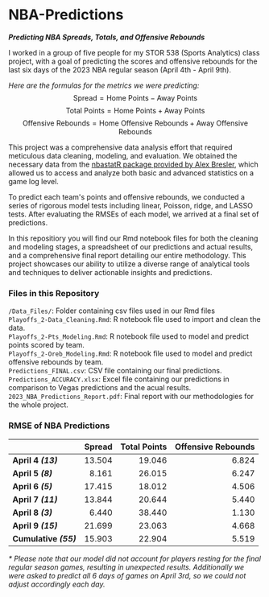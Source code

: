 # NBA-Predictions
***Predicting NBA Spreads, Totals, and Offensive Rebounds***

I worked in a group of five people for my STOR 538 (Sports Analytics) class project, with a goal of predicting the scores and offensive rebounds for the last six days of the 2023 NBA regular season (April 4th - April 9th).

_Here are the formulas for the metrics we were predicting:_
$$\text{Spread} = \text{Home Points} - \text{Away Points}$$
$$\text{Total Points} = \text{Home Points} + \text{Away Points}$$
$$\text{Offensive Rebounds} = \text{Home Offensive Rebounds} + \text{Away Offensive Rebounds}$$

This project was a comprehensive data analysis effort that required meticulous data cleaning, modeling, and evaluation. We obtained the necessary data from the [nbastatR package provided by Alex Bresler](https://www.rdocumentation.org/packages/nbastatR/versions/0.1.10131), which allowed us to access and analyze both basic and advanced statistics on a game log level.

To predict each team's points and offensive rebounds, we conducted a series of rigorous model tests including linear, Poisson, ridge, and LASSO tests. After evaluating the RMSEs of each model, we arrived at a final set of predictions.

In this repositiory you will find our Rmd notebook files for both the cleaning and modeling stages, a spreadsheet of our predictions and actual results, and a comprehensive final report detailing our entire methodology. This project showcases our ability to utilize a diverse range of analytical tools and techniques to deliver actionable insights and predictions.

### Files in this Repository
`/Data_Files/`: Folder containing csv files used in our Rmd files <br>
`Playoffs_2-Data_Cleaning.Rmd`: R notebook file used to import and clean the data. <br>
`Playoffs_2-Pts_Modeling.Rmd`: R notebook file used to model and predict points scored by team. <br>
`Playoffs_2-Oreb_Modeling.Rmd`: R notebook file used to model and predict offensive rebounds by team. <br>
`Predictions_FINAL.csv`: CSV file containing our final predictions. <br>
`Predictions_ACCURACY.xlsx`: Excel file containing our predictions in comparison to Vegas predictions and the acual results. <br>
`2023_NBA_Predictions_Report.pdf`: Final report with our methodologies for the whole project. <br>

### RMSE of NBA Predictions

|              | Spread | Total Points | Offensive Rebounds |
|--------------|-------:|-------------:|-------------------:|
| **April 4 _(13)_**  |   13.504    |      19.046        |       6.824           |
| **April 5 _(8)_**  |    8.161   |        26.015      |          6.247           |
| **April 6 _(5)_**  |   17.415    |       18.012       |          4.506           |
| **April 7 _(11)_**  |   13.844    |       20.644       |          5.440           |
| **April 8 _(3)_**  |   6.440    |       38.440       |            1.130         |
| **April 9 _(15)_**  |    21.699   |        23.063      |           4.668          |
| **Cumulative _(55)_**  |    15.903   |       22.904       |          5.519           |

_* Please note that our model did not account for players resting for the final regular season games, resulting in unexpected results. Additionally we were asked to predict all 6 days of games on April 3rd, so we could not adjust accordingly each day._
